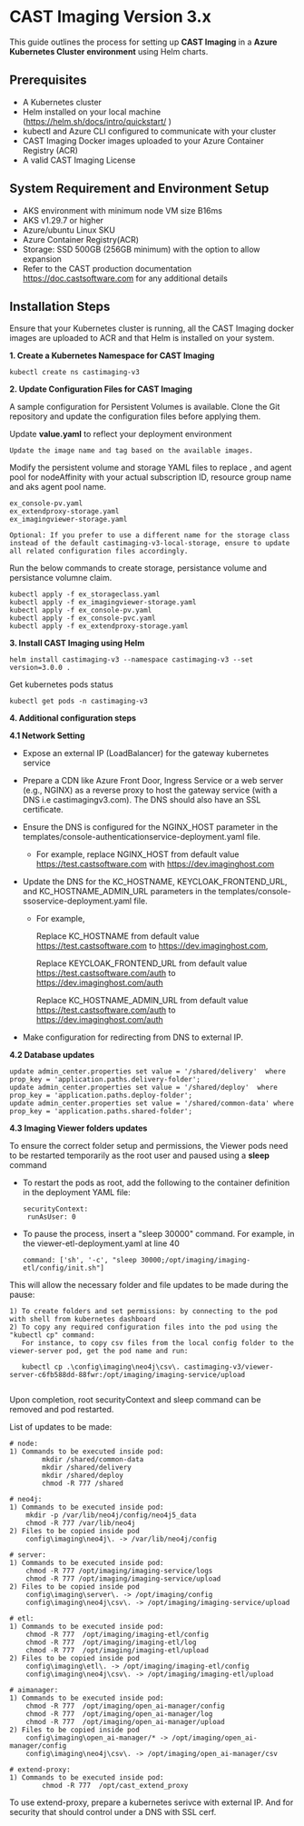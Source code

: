 # CAST Imaging Version 3.x

This guide outlines the process for setting up **CAST Imaging** in a **Azure Kubernetes Cluster environment** using Helm charts.

## Prerequisites

- A Kubernetes cluster
- Helm installed on your local machine (https://helm.sh/docs/intro/quickstart/ )
- kubectl and Azure CLI configured to communicate with your cluster
- CAST Imaging Docker images uploaded to your Azure Container Registry (ACR)
- A valid CAST Imaging License

## System Requirement and Environment Setup

- AKS environment with minimum node VM size B16ms
- AKS v1.29.7 or higher
- Azure/ubuntu Linux SKU
- Azure Container Registry(ACR)
- Storage: SSD 500GB (256GB minimum) with the option to allow expansion
- Refer to the CAST production documentation https://doc.castsoftware.com for any additional details
## Installation Steps

Ensure that your Kubernetes cluster is running, all the CAST Imaging docker images are uploaded to ACR and that Helm is installed on your system.

**1. Create a Kubernetes Namespace for CAST Imaging**

```
kubectl create ns castimaging-v3
```
**2. Update Configuration Files for CAST Imaging**

A sample configuration for Persistent Volumes is available. Clone the Git repository and update the configuration files before applying them. 

Update **value.yaml** to reflect your deployment environment

    Update the image name and tag based on the available images. 

Modify the persistent volume and storage YAML files to replace <your-subscription-id>, <your-resource-group> and agent pool for nodeAffinity with your actual subscription ID, resource group name and aks agent pool name.

    ex_console-pv.yaml
    ex_extendproxy-storage.yaml
    ex_imagingviewer-storage.yaml
    
    Optional: If you prefer to use a different name for the storage class instead of the default castimaging-v3-local-storage, ensure to update all related configuration files accordingly.

Run the below commands to create storage, persistance volume and persistance volumne claim. 

```
kubectl apply -f ex_storageclass.yaml
kubectl apply -f ex_imagingviewer-storage.yaml
kubectl apply -f ex_console-pv.yaml
kubectl apply -f ex_console-pvc.yaml
kubectl apply -f ex_extendproxy-storage.yaml
```
**3. Install CAST Imaging using Helm**

```
helm install castimaging-v3 --namespace castimaging-v3 --set version=3.0.0 .
```
Get kubernetes pods status 
```
kubectl get pods -n castimaging-v3
```
**4. Additional configuration steps**

**4.1 Network Setting**
 - Expose an external IP (LoadBalancer) for the gateway kubernetes service

 - Prepare a CDN like Azure Front Door, Ingress Service or a web server (e.g., NGINX) as a reverse proxy to host the gateway service (with a DNS i.e castimagingv3.com).
   The DNS should also have an SSL certificate.

 - Ensure the DNS is configured for the NGINX_HOST parameter in the templates/console-authenticationservice-deployment.yaml file.
 	- For example, replace NGINX_HOST from default value https://test.castsoftware.com with https://dev.imaginghost.com

 - Update the DNS for the KC_HOSTNAME, KEYCLOAK_FRONTEND_URL, and KC_HOSTNAME_ADMIN_URL parameters in the templates/console-ssoservice-deployment.yaml file.
 	- For example,
    
		Replace KC_HOSTNAME from default value https://test.castsoftware.com to https://dev.imaginghost.com,

		Replace KEYCLOAK_FRONTEND_URL from default value https://test.castsoftware.com/auth to https://dev.imaginghost.com/auth

 		Replace KC_HOSTNAME_ADMIN_URL from default value https://test.castsoftware.com/auth to https://dev.imaginghost.com/auth

 - Make configuration for redirecting from DNS to external IP.

**4.2 Database updates**
```
update admin_center.properties set value = '/shared/delivery'  where prop_key = 'application.paths.delivery-folder';
update admin_center.properties set value = '/shared/deploy'  where prop_key = 'application.paths.deploy-folder';
update admin_center.properties set value = '/shared/common-data' where prop_key = 'application.paths.shared-folder';
```

**4.3 Imaging Viewer folders updates**

To ensure the correct folder setup and permissions, the Viewer pods need to be restarted temporarily as the root user and paused using a **sleep** command

- To restart the pods as root, add the following to the container definition in the deployment YAML file:
  ```
  securityContext:
   runAsUser: 0
  ```
- To pause the process, insert a "sleep 30000" command. For example, in the viewer-etl-deployment.yaml at line 40
  ```
  command: ['sh', '-c', "sleep 30000;/opt/imaging/imaging-etl/config/init.sh"]
  ```

This will allow the necessary folder and file updates to be made during the pause:
```
1) To create folders and set permissions: by connecting to the pod with shell from kubernetes dashboard
2) To copy any required configuration files into the pod using the "kubectl cp" command:
   For instance, to copy csv files from the local config folder to the viewer-server pod, get the pod name and run:

   kubectl cp .\config\imaging\neo4j\csv\. castimaging-v3/viewer-server-c6fb588dd-88fwr:/opt/imaging/imaging-service/upload
	
```
Upon completion, root securityContext and sleep command can be removed and pod restarted.

List of updates to be made:

```
# node:
1) Commands to be executed inside pod:
	  	mkdir /shared/common-data
	  	mkdir /shared/delivery
	  	mkdir /shared/deploy
		chmod -R 777 /shared

# neo4j:
1) Commands to be executed inside pod:
	mkdir -p /var/lib/neo4j/config/neo4j5_data
	chmod -R 777 /var/lib/neo4j
2) Files to be copied inside pod
	config\imaging\neo4j\. -> /var/lib/neo4j/config

# server:
1) Commands to be executed inside pod:
	chmod -R 777 /opt/imaging/imaging-service/logs
	chmod -R 777 /opt/imaging/imaging-service/upload
2) Files to be copied inside pod
	config\imaging\server\. -> /opt/imaging/config
	config\imaging\neo4j\csv\. -> /opt/imaging/imaging-service/upload

# etl:
1) Commands to be executed inside pod:
	chmod -R 777  /opt/imaging/imaging-etl/config
	chmod -R 777  /opt/imaging/imaging-etl/log
	chmod -R 777  /opt/imaging/imaging-etl/upload
2) Files to be copied inside pod
	config\imaging\etl\. -> /opt/imaging/imaging-etl/config
	config\imaging\neo4j\csv\. -> /opt/imaging/imaging-etl/upload

# aimanager:
1) Commands to be executed inside pod:
	chmod -R 777  /opt/imaging/open_ai-manager/config
	chmod -R 777  /opt/imaging/open_ai-manager/log
	chmod -R 777  /opt/imaging/open_ai-manager/upload
2) Files to be copied inside pod
	config\imaging\open_ai-manager/* -> /opt/imaging/open_ai-manager/config
	config\imaging\neo4j\csv\. -> /opt/imaging/open_ai-manager/csv

# extend-proxy:
1) Commands to be executed inside pod:
        chmod -R 777  /opt/cast_extend_proxy
```
To use extend-proxy, prepare a kubernetes serivce with external IP. And for security that should control under a DNS with SSL cerf.

